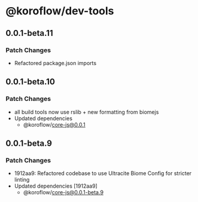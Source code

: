 # @koroflow/dev-tools

## 0.0.1-beta.11

### Patch Changes

- Refactored package.json imports
  
## 0.0.1-beta.10

### Patch Changes

- all build tools now use rslib + new formatting from biomejs
- Updated dependencies
  - @koroflow/core-js@0.0.1

## 0.0.1-beta.9

### Patch Changes

- 1912aa9: Refactored codebase to use Ultracite Biome Config for stricter linting
- Updated dependencies [1912aa9]
  - @koroflow/core-js@0.0.1-beta.9
